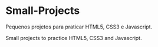 # Small-Projects


Pequenos projetos para praticar HTML5, CSS3 e Javascript.

Small projects to practice HTML5, CSS3 and Javascript.
